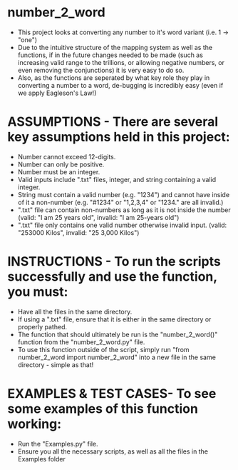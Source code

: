 # number_2_word
- This project looks at converting any number to it's word variant (i.e. 1 -> "one")
- Due to the intuitive structure of the mapping system as well as the functions, if in the future changes needed to be made (such as increasing valid range to the trillions, or allowing negative numbers, or even removing the conjunctions) it is very easy to do so. 
- Also, as the functions are seperated by what key role they play in converting a number to a word, de-bugging is incredibly easy (even if we apply Eagleson's Law!)

# ASSUMPTIONS - There are several key assumptions held in this project:
- Number cannot exceed 12-digits.
- Number can only be positive.
- Number must be an integer.
- Valid inputs include ".txt" files, integer, and string containing a valid integer. 
- String must contain a valid number (e.g. "1234") and cannot have inside of it a non-number (e.g. "#1234" or "1,2,3,4" or "1234." are all invalid.)  
- ".txt" file can contain non-numbers as long as it is not inside the number (valid: "I am 25 years old", invalid: "I am 25-years old")
- ".txt" file only contains one valid number otherwise invalid input. (valid: "253000 Kilos", invalid: "25 3,000 Kilos")

# INSTRUCTIONS - To run the scripts successfully and use the function, you must:
- Have all the files in the same directory.
- If using a ".txt" file, ensure that it is either in the same directory or properly pathed.
- The function that should ultimately be run is the "number_2_word()" function from the "number_2_word.py" file.
- To use this function outside of the script, simply run "from number_2_word import number_2_word" into a new file in the same directory - simple as that!

# EXAMPLES & TEST CASES- To see some examples of this function working:
- Run the "Examples.py" file. 
- Ensure you all the necessary scripts, as well as all the files in the Examples folder
